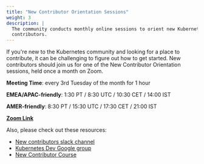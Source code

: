 ```yaml
---
title: "New Contributor Orientation Sessions"
weight: 3
description: |
  The community conducts monthly online sessions to orient new Kubernetes
  contributors.
---
```


If you're new to the Kubernetes community and looking for a place to contribute,
it can be challenging to figure out how to get started.  New contributors should
join us for one of the New Contributor Orientation sessions, held once a month
on Zoom.

**Meeting Time**: every 3rd Tuesday of the month for 1 hour

**EMEA/APAC-friendly**: 1:30 PT / 8:30 UTC / 10:30 CET / 14:00 IST

**AMER-friendly**: 8:30 PT / 15:30 UTC / 17:30 CET / 21:00 IST

**[Zoom Link](https://zoom.us/j/94335417770)**

Also, please check out these resources:

* [New contributors slack channel](https://kubernetes.slack.com/archives/C09R23FHP)
* [Kubernetes Dev Google group](https://groups.google.com/a/kubernetes.io/g/dev)
* [New Contributor Course](https://k8s.dev/course)

